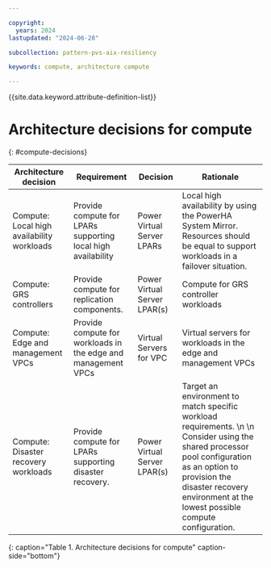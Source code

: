 ```yaml
---

copyright:
  years: 2024
lastupdated: "2024-06-28"

subcollection: pattern-pvs-aix-resiliency

keywords: compute, architecture compute

---
```


{{site.data.keyword.attribute-definition-list}}

# Architecture decisions for compute
{: #compute-decisions}

| Architecture decision | Requirement | Decision | Rationale |
|---------------------------------------------|---------------------------------------------------------------|------------------------------|------------------------------------------------------------------------------------------------------------------------------------------------------------------------------------------------------------------------|
| Compute: Local high availability workloads  | Provide compute for LPARs supporting local high availability  | Power Virtual Server LPARs | Local high availability by using the PowerHA System Mirror. Resources should be equal to support workloads in a failover situation. |
| Compute:  GRS controllers | Provide compute for replication components. | Power Virtual Server LPAR(s) | Compute for GRS controller workloads |
| Compute: Edge and management VPCs | Provide compute for workloads in the edge and management VPCs | Virtual Servers for VPC | Virtual servers for workloads in the edge and management VPCs |
| Compute: Disaster recovery workloads        | Provide compute for LPARs supporting disaster recovery. | Power Virtual Server LPAR(s) | Target an environment to match specific workload requirements. \n \n Consider using the shared processor pool configuration as an option to provision the disaster recovery environment at the lowest possible compute configuration.  |
{: caption="Table 1. Architecture decisions for compute" caption-side="bottom"}
